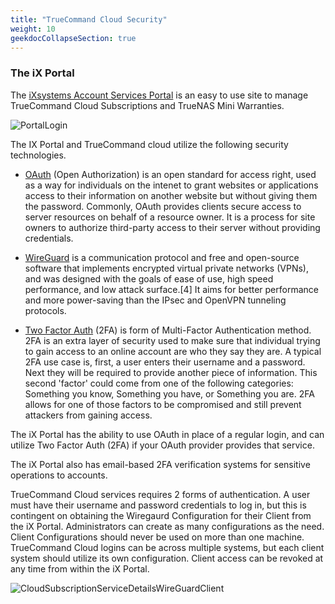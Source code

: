 ```yaml
---
title: "TrueCommand Cloud Security"
weight: 10
geekdocCollapseSection: true
---
```


### The iX Portal 

The [iXsystems Account Services Portal](https://portal.ixsystems.com) is an easy to use site to manage TrueCommand Cloud Subscriptions and TrueNAS Mini Warranties.

![PortalLogin](/images/TrueCommand/Cloud/PortalLogin.png "Portal Login")


The IX Portal and TrueCommand cloud utilize the following security technologies.

+ [OAuth](https://oauth.net/2/) (Open Authorization) is an open standard for access right, used as a way for individuals on the intenet to grant websites or applications access to their information on another website but without giving them the password.
Commonly, OAuth provides clients secure access to server resources on behalf of a resource owner. It is a process for site owners to authorize third-party access to their server without providing credentials.

+ [WireGuard](https://www.wireguard.com) is a communication protocol and free and open-source software that implements encrypted virtual private networks (VPNs), and was designed with the goals of ease of use, high speed performance, and low attack surface.[4] It aims for better performance and more power-saving than the IPsec and OpenVPN tunneling protocols.

+ [Two Factor Auth](https://authy.com/what-is-2fa/) (2FA) is form of Multi-Factor Authentication method.  2FA is an extra layer of security used to make sure that individual trying to gain access to an online account are who they say they are. A typical 2FA use case is, first, a user enters their username and a password.  Next they will be required to provide another piece of information. This second 'factor' could come from one of the following categories: Something you know, Something you have, or Something you are.
2FA allows for one of those factors to be compromised and still prevent attackers from gaining access. 


The iX Portal has the ability to use OAuth in place of a regular login, and can utilize Two Factor Auth (2FA) if your OAuth provider provides that service.

The iX Portal also has email-based 2FA verification systems for sensitive operations to accounts. 

TrueCommand Cloud services requires 2 forms of authentication.  A user must have their username and password credentials to log in, but this is contingent on obtaining the Wiregaurd Configuration for their Client from the iX Portal.  Administrators can create as many configurations as the need.  Client Configurations should never be used on more than one machine.  TrueCommand Cloud logins can be across multiple systems, but each client system should utilize its own configuration.
Client access can be revoked at any time from within the iX Portal.

![CloudSubscriptionServiceDetailsWireGuardClient](/images/TrueCommand/Cloud/CloudSubscriptionServiceDetailsWireGuardClient.png "Account Services: TrueCommand API Key")
